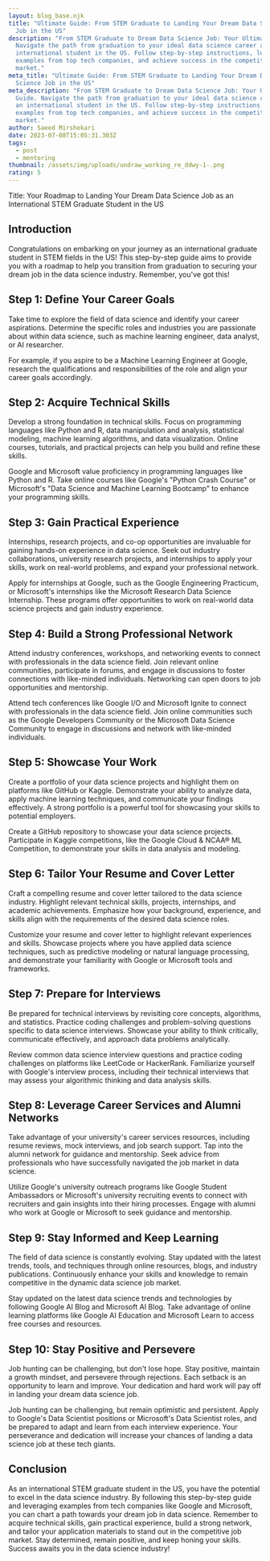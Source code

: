 ```yaml
---
layout: blog_base.njk
title: "Ultimate Guide: From STEM Graduate to Landing Your Dream Data Science
  Job in the US"
description: "From STEM Graduate to Dream Data Science Job: Your Ultimate Guide.
  Navigate the path from graduation to your ideal data science career as an
  international student in the US. Follow step-by-step instructions, leverage
  examples from top tech companies, and achieve success in the competitive job
  market."
meta_title: "Ultimate Guide: From STEM Graduate to Landing Your Dream Data
  Science Job in the US"
meta_description: "From STEM Graduate to Dream Data Science Job: Your Ultimate
  Guide. Navigate the path from graduation to your ideal data science career as
  an international student in the US. Follow step-by-step instructions, leverage
  examples from top tech companies, and achieve success in the competitive job
  market."
author: Saeed Mirshekari
date: 2023-07-08T15:05:31.303Z
tags:
  - post
  - mentoring
thumbnail: /assets/img/uploads/undraw_working_re_ddwy-1-.png
rating: 5
---
```

Title: Your Roadmap to Landing Your Dream Data Science Job as an International STEM Graduate Student in the US

<h2>Introduction</h2>
Congratulations on embarking on your journey as an international graduate student in STEM fields in the US! This step-by-step guide aims to provide you with a roadmap to help you transition from graduation to securing your dream job in the data science industry. Remember, you've got this!

<h2>Step 1: Define Your Career Goals</h2>
Take time to explore the field of data science and identify your career aspirations. Determine the specific roles and industries you are passionate about within data science, such as machine learning engineer, data analyst, or AI researcher.

For example, if you aspire to be a Machine Learning Engineer at Google, research the qualifications and responsibilities of the role and align your career goals accordingly.

<h2>Step 2: Acquire Technical Skills</h2>
Develop a strong foundation in technical skills. Focus on programming languages like Python and R, data manipulation and analysis, statistical modeling, machine learning algorithms, and data visualization. Online courses, tutorials, and practical projects can help you build and refine these skills.

Google and Microsoft value proficiency in programming languages like Python and R. Take online courses like Google's "Python Crash Course" or Microsoft's "Data Science and Machine Learning Bootcamp" to enhance your programming skills.


<h2>Step 3: Gain Practical Experience</h2>
Internships, research projects, and co-op opportunities are invaluable for gaining hands-on experience in data science. Seek out industry collaborations, university research projects, and internships to apply your skills, work on real-world problems, and expand your professional network.

Apply for internships at Google, such as the Google Engineering Practicum, or Microsoft's internships like the Microsoft Research Data Science Internship. These programs offer opportunities to work on real-world data science projects and gain industry experience.


<h2>Step 4: Build a Strong Professional Network</h2>
Attend industry conferences, workshops, and networking events to connect with professionals in the data science field. Join relevant online communities, participate in forums, and engage in discussions to foster connections with like-minded individuals. Networking can open doors to job opportunities and mentorship.

Attend tech conferences like Google I/O and Microsoft Ignite to connect with professionals in the data science field. Join online communities such as the Google Developers Community or the Microsoft Data Science Community to engage in discussions and network with like-minded individuals.


<h2>Step 5: Showcase Your Work</h2>
Create a portfolio of your data science projects and highlight them on platforms like GitHub or Kaggle. Demonstrate your ability to analyze data, apply machine learning techniques, and communicate your findings effectively. A strong portfolio is a powerful tool for showcasing your skills to potential employers.

Create a GitHub repository to showcase your data science projects. Participate in Kaggle competitions, like the Google Cloud & NCAA® ML Competition, to demonstrate your skills in data analysis and modeling.


<h2>Step 6: Tailor Your Resume and Cover Letter</h2>
Craft a compelling resume and cover letter tailored to the data science industry. Highlight relevant technical skills, projects, internships, and academic achievements. Emphasize how your background, experience, and skills align with the requirements of the desired data science roles.

Customize your resume and cover letter to highlight relevant experiences and skills. Showcase projects where you have applied data science techniques, such as predictive modeling or natural language processing, and demonstrate your familiarity with Google or Microsoft tools and frameworks.


<h2>Step 7: Prepare for Interviews</h2>
Be prepared for technical interviews by revisiting core concepts, algorithms, and statistics. Practice coding challenges and problem-solving questions specific to data science interviews. Showcase your ability to think critically, communicate effectively, and approach data problems analytically.

Review common data science interview questions and practice coding challenges on platforms like LeetCode or HackerRank. Familiarize yourself with Google's interview process, including their technical interviews that may assess your algorithmic thinking and data analysis skills.


<h2>Step 8: Leverage Career Services and Alumni Networks</h2>
Take advantage of your university's career services resources, including resume reviews, mock interviews, and job search support. Tap into the alumni network for guidance and mentorship. Seek advice from professionals who have successfully navigated the job market in data science.

Utilize Google's university outreach programs like Google Student Ambassadors or Microsoft's university recruiting events to connect with recruiters and gain insights into their hiring processes. Engage with alumni who work at Google or Microsoft to seek guidance and mentorship.


<h2>Step 9: Stay Informed and Keep Learning</h2>
The field of data science is constantly evolving. Stay updated with the latest trends, tools, and techniques through online resources, blogs, and industry publications. Continuously enhance your skills and knowledge to remain competitive in the dynamic data science job market.

Stay updated on the latest data science trends and technologies by following Google AI Blog and Microsoft AI Blog. Take advantage of online learning platforms like Google AI Education and Microsoft Learn to access free courses and resources.


<h2>Step 10: Stay Positive and Persevere</h2>
Job hunting can be challenging, but don't lose hope. Stay positive, maintain a growth mindset, and persevere through rejections. Each setback is an opportunity to learn and improve. Your dedication and hard work will pay off in landing your dream data science job.

Job hunting can be challenging, but remain optimistic and persistent. Apply to Google's Data Scientist positions or Microsoft's Data Scientist roles, and be prepared to adapt and learn from each interview experience. Your perseverance and dedication will increase your chances of landing a data science job at these tech giants.


<h2>Conclusion</h2>
As an international STEM graduate student in the US, you have the potential to excel in the data science industry. By following this step-by-step guide and leveraging examples from tech companies like Google and Microsoft, you can chart a path towards your dream job in data science. Remember to acquire technical skills, gain practical experience, build a strong network, and tailor your application materials to stand out in the competitive job market. Stay determined, remain positive, and keep honing your skills. Success awaits you in the data science industry!




